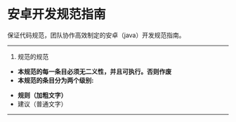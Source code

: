 # 安卓开发规范指南

保证代码规范，团队协作高效制定的安卓（java）开发规范指南。

------------------------
 1. 规范的规范

 * **本规范的每一条目必须无二义性，并且可执行。否则作废**
 * **本规范的条目分为两个级别:**
  + **规则（加粗文字）**
  + 建议（普通文字）
------------------------

